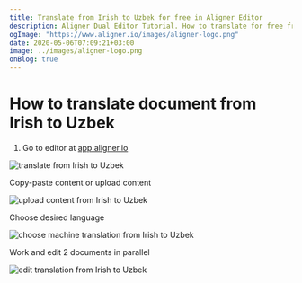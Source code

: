 ```yaml
---
title: Translate from Irish to Uzbek for free in Aligner Editor
description: Aligner Dual Editor Tutorial. How to translate for free from Irish to Uzbek. Aligner is multilingual document management platform. 
ogImage: "https://www.aligner.io/images/aligner-logo.png"
date: 2020-05-06T07:09:21+03:00
image: ../images/aligner-logo.png
onBlog: true
---
```


# How to translate document from Irish to Uzbek

1. Go to editor at [app.aligner.io](https://app.aligner.io "Aligner App web page")

![translate from Irish to Uzbek](../aligner-blank-editor.png "translate from Irish to Uzbek")

Copy-paste content or upload content

![upload content from Irish to Uzbek](../aligner-uploaded-document.png "upload content from Irish to Uzbek")

Choose desired language

![choose machine translation from Irish to Uzbek](../aligner-language-dropdown.png "choose machine translation from Irish to Uzbek")

Work and edit 2 documents in parallel

![edit translation from Irish to Uzbek](../aligner-double-sitded-editor.png "edit translation from Irish to Uzbek")

